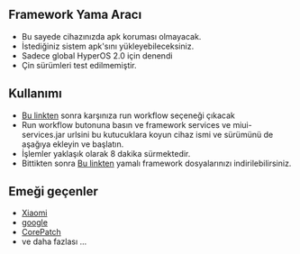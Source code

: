 ## Framework Yama Aracı
- Bu sayede cihazınızda apk koruması olmayacak.
- İstediğiniz sistem apk'sını yükleyebileceksiniz.
- Sadece global HyperOS 2.0 için denendi
- Çin sürümleri test edilmemiştir.

## Kullanımı
- [Bu linkten](https://github.com/aurora9331/A15-Patcher/actions/workflows/patcher.yml) sonra karşınıza run workflow seçeneği çıkacak
- Run workflow butonuna basın ve framework services ve miui-services.jar urlsini bu kutucuklara koyun cihaz ismi ve sürümünü de aşağıya ekleyin ve başlatın.
- İşlemler yaklaşık olarak 8 dakika sürmektedir.
- Bittikten sonra [Bu linkten](https://github.com/aurora9331/A15-Patcher/releases) yamalı framework dosyalarınızı indirilebilirsiniz.

## Emeği geçenler

- [Xiaomi](https://xiaomi.com)
- [google](https://google.com)
- [CorePatch](https://github.com/LSPosed/CorePatch)
- ve daha fazlası ...
